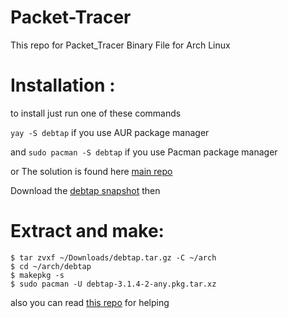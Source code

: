 # Packet-Tracer

This repo for Packet_Tracer Binary File for Arch Linux

# Installation : 

to install just run one of these commands

`yay -S debtap`  if you use AUR package manager

and `sudo pacman -S debtap` if you use Pacman package manager


or The solution is found here [main repo](https://aur.archlinux.org/packages/debtap)

Download the [debtap snapshot](https://aur.archlinux.org/cgit/aur.git/snapshot/debtap.tar.gz) then 

Extract and make:
==================

    $ tar zvxf ~/Downloads/debtap.tar.gz -C ~/arch
    $ cd ~/arch/debtap 
    $ makepkg -s 
    $ sudo pacman -U debtap-3.1.4-2-any.pkg.tar.xz


also you can read [this repo](https://github.com/mmsaeed509/debtap) for helping

